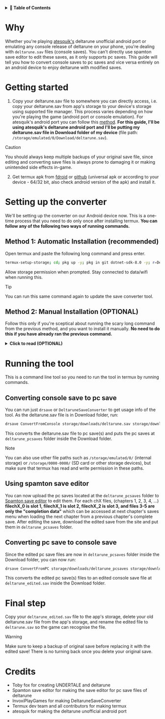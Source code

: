 <details>
  <summary><strong>📑 Table of Contents</strong></summary>

- [Why](#why)
- [Getting started](#getting-started)
- [Setting up the converter](#setting-up-the-converter)
  - [Method 1: Automatic Installation (recommended)](#method-1-automatic-installation-recommended)
  - [Method 2: Manual Installation (OPTIONAL)](#method-2-manual-installation-optional)
- [Running the tool](#running-the-tool)
  - [Converting console save to pc save](#converting-console-save-to-pc-save)
  - [Using spamton save editor](#using-spamton-save-editor)
  - [Converting pc save to console save](#converting-pc-save-to-console-save)
- [Final step](#final-step)
- [Credits](#credits)

</details>

# Why
Whether you're playing [atesquik's](https://discord.gg/ates-cellar-1158001681477402745) deltarune unofficial android port or emulating any console release of deltarune on your phone, you're dealing with `deltarune.sav` files (console saves). You can't directly use spamton save editor to edit these saves, as it only supports pc saves. This guide will tell you how to convert console saves to pc saves and vice versa entirely on an android device to enjoy deltarune with modified saves.

# Getting started
1. Copy your deltarune.sav file to somewhere you can directly access, i.e. copy your deltarune.sav from app's storage to your device's storage using supported file manager. This process varies depending on how you're playing the game (android port or console emulation). For atesquik's android port you can follow this [method](https://discord.com/channels/1158001681477402745/1327748080556183573/1392485803145302038). **For this guide, I'll be using atesquik's deltarune android port and I'll be putting my deltarune.sav file in Download folder of my device** (file path: `/storage/emulated/0/Download/deltarune.sav`).
> [!CAUTION]
> You should always keep multiple backups of your original save file, since editing and converting save files is always prone to damaging it or making unintended side effects in-game.
2. Get termux apk from [fdroid](https://f-droid.org/en/packages/com.termux/) or [github](https://github.com/termux/termux-app/releases) (universal apk or according to your device - 64/32 bit, also check android version of the apk) and install it.

# Setting up the converter
We'll be setting up the converter on our Android device now. This is a one-time process that you need to do only once after installing termux. **You can follow any of the following two ways of running commands.**
## Method 1: Automatic Installation (recommended)
Open termux and paste the following long command and press enter.
```bash
termux-setup-storage; cd; pkg up -y; pkg in git dotnet-sdk-8.0 -y; r=DeltaruneSaveConverter; git clone https://github.com/InvoxiPlayGames/$r; cd $r; dotnet build *.sln; d=~/DRSaveConverter; rm -rf $d; mkdir -p $d; cp -a bin/Debug/net8.0/* $d; cd; rm -rf $r; b=~/.bashrc; echo "export PATH=\$PATH:$d" >>$b; echo "alias drsave=$r" >>$b; . $b
```
Allow storage permission when prompted. Stay connected to data/wifi when running this.
> [!TIP]
> You can run this same command again to update the save converter tool.
## Method 2: Manual Installation (OPTIONAL)
Follow this only if you're sceptical about running the scary long command from the previous method, and you want to install it manually. **No need to do this if you have already ran the previous command.**
<details>
<summary><strong>Click to read (OPTIONAL)</strong></summary>
Here's a manual list of commands with short explanation of the steps to get, build and setup the tool step-by-step:
i. Allow Termux to access shared storage, please allow storage permission when prompted:
`termux-setup-storage`
ii. Change to home directory:
`cd`
iii. Update package lists and upgrade all packages, stay connected to data/wifi when running this:
`pkg update -y`
`pkg upgrade -y`
iv. Install Git and .NET SDK 8.0, stay connected to data/wifi when running this:
`pkg install git dotnet-sdk-8.0 -y`
v. Clone the Deltarune Save Converter repository from GitHub, stay connected to data/wifi when running this:
`git clone https://github.com/InvoxiPlayGames/DeltaruneSaveConverter`
vi. Change into the cloned repository directory:
`cd DeltaruneSaveConverter`
vii. Build the .NET solution in the repository:
`dotnet build DeltaruneSaveConverter.sln`
viii. Create a directory to store the built converter tool:
`mkdir -p ~/DRSaveConverter`
ix. Copy all built files to the new directory (ensuring it overwrites existing files for updating purposes, if any):
`cp -a --remove-destination bin/Debug/net8.0/* ~/DRSaveConverter`
x. Return to home directory:
`cd`
xi. Remove the cloned GitHub repository to clean up:
`rm -rf DeltaruneSaveConverter`
xii. Add the converter tool directory to PATH in .bashrc:
`echo "export PATH=\$PATH:~/DRSaveConverter" >> ~/.bashrc`
xiii. Add a shortcut alias for running the tool:
`echo "alias drsave='DeltaruneSaveConverter'" >> ~/.bashrc`
xiv. Reload the updated .bashrc:
`source ~/.bashrc`
</details>

# Running the tool
This is a command line tool so you need to run the tool in termux by running commands.
## Converting console save to pc save
You can run just `drsave` or `DeltaruneSaveConverter` to get usage info of the tool. As the deltarune.sav file is in Download folder, run:
```bash
drsave ConvertFromConsole storage/downloads/deltarune.sav storage/downloads/deltarune_pcsaves
```
This converts the deltarune.sav file to pc save(s) and puts the pc saves at `deltarune_pcsaves` folder inside the Download folder.
> [!NOTE]
> You can also use other file paths such as `/storage/emulated/0/` (internal storage) or `/storage/0000-0000/` (SD card or other storage devices), but make sure that termux has read and write permission in these paths.
## Using spamton save editor
You can now upload the pc saves located at the `deltarune_pcsaves` folder to [Spamton save editor](https://saveeditor.spamton.com/) to edit them. For each chX files, (chapters 1, 2, 3, 4, ...) **filechX_0 is slot 1, filechX_1 is slot 2, filechX_2 is slot 3, and files 3-5 are only the "completion data"** which can be accessed at next chapter's saves menu when loading the next chapter from a previous chapter's complete save. After editing the save, download the edited save from the site and put them in `deltarune_pcsaves` folder.
## Converting pc save to console save
Since the edited pc save files are now in `deltarune_pcsaves` folder inside the Download folder, you can now run:
```bash
drsave ConvertFromPC storage/downloads/deltarune_pcsaves storage/downloads/deltarune_edited.sav
```
This converts the edited pc save(s) files to an edited console save file at `deltarune_edited.sav` inside the Download folder.
# Final step
Copy your `deltarune_edited.sav` file to the app's storage, delete your old deltarune.sav file from the app's storage, and rename the edited file to `deltarune.sav` so the game can recognise the file.
> [!WARNING]
> Make sure to keep a backup of original save before replacing it with the edited save! There is no turning back once you delete your original save.
# Credits
- Toby fox for creating UNDERTALE and deltarune
- Spamton save editor for making the save editor for pc save files of deltarune
- InvoxiPlayGames for making DeltaruneSaveConverter
- Termux dev team and all contributors for making termux
- atesquik for making the deltarune unofficial android port
